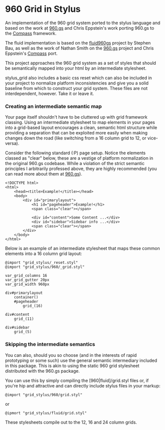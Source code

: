 # 960 Grid in Stylus

An implementation of the 960 grid system ported to the stylus language
and based on the work at [960.gs][1] and Chris Eppstein's work porting
960.gs to the [Compass][2] framework.

The fluid implementation is based on the [fluid960gs][4] project by
Stephen Bau, as well as the work of Nathan Smith on the [960.gs][1]
project and Chris Eppstein's [Compass][2] port.

This project approaches the 960 grid system as a set of styles that should
be semantically mapped into your html by an intermediate stylesheet.

stylus_grid also includes a basic css reset which can also be included
in your project to normalize platform inconsistencies and give you a
solid baseline from which to construct your grid system.  These files
are not interdependent, however.  Take it or leave it.


### Creating an intermediate semantic map

Your page itself shouldn't have to be cluttered up with grid framework
classing.  Using an intermediate stylesheet to map elements in your
pages into a grid-based layout encourages a clean, semantic html 
structure while providing a separation that can be exploited more
easily when making changes down the road (like switching from a 16
column grid to 12, or vice-versa).

Consider the following standard (:P) page setup.  Notice the elements
classed as "clear" below, these are a vestige of platform normalization
in the original 960.gs codebase.  While a violation of the strict semantic
principles I arbitrarily professed above, they are highly recommended
(you can read more about them at [960.gs][1]).

	<!DOCTYPE html>
	<html>
		<head><title>Example!</title></head>
		<body>
			<div id="primarylayout">
				<h1 id="pageheader">Example!</h1>
				<span class="clear"></span>
				
				<div id="content">Some Content ...</div>
				<div id="sidebar">Sidebar info ...</div>
				<span class="clear"></span>
			</div>
		</body>
	</html>

Below is an example of an intermediate stylesheet that maps these common
elements into a 16 column grid layout:

	@import "grid_stylus/_reset.styl"
	@import "grid_stylus/960/_grid.styl"

	var_grid_columns 16
	var_grid_gutter 20px
	var_grid_width 960px

	div#primarylayout
		container()
		#pageheader
			grid_(16)
		
	div#content
		grid_(11)
	
	div#sidebar
		grid_(5)
		


[1]: http://960.gs
[2]: http://compass-style.org/
[3]: http://www.designinfluences.com/
[4]: https://github.com/bauhouse/fluid960gs


### Skipping the intermediate semantics

You can also, should you so choose (and in the interests of rapid
prototyping or some such) use the general semantic intermediary
included in this package.  This is akin to using the static 960
grid stylesheet distributed with the 960.gs package.  

You can use this by simply compiling the [960|fluid]/grid.styl files
or, if you're hip and attractive and can directly include stylus files 
in your markup:

	@import "grid_stylus/960/grid.styl"
	
or	
	
	@ipmort "grid_stylus/fluid/grid.styl"
	
These stylesheets compile out to the 12, 16 and 24 column grids.